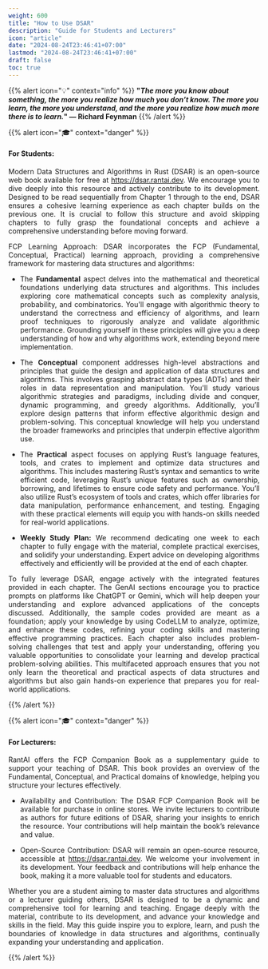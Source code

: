 ```yaml
---
weight: 600
title: "How to Use DSAR"
description: "Guide for Students and Lecturers"
icon: "article"
date: "2024-08-24T23:46:41+07:00"
lastmod: "2024-08-24T23:46:41+07:00"
draft: false
toc: true
---
```


{{% alert icon="💡" context="info" %}}
<strong>"<em>The more you know about something, the more you realize how much you don’t know. The more you learn, the more you understand, and the more you realize how much more there is to learn.</em>" — Richard Feynman</strong>
{{% /alert %}}

{{% alert icon="🎓" context="danger" %}}
#### For Students:
<p style="text-align: justify;">
Modern Data Structures and Algorithms in Rust (DSAR) is an open-source web book available for free at <a href="https://dsar.rantai.dev">https://dsar.rantai.dev</a>. We encourage you to dive deeply into this resource and actively contribute to its development. Designed to be read sequentially from Chapter 1 through to the end, DSAR ensures a cohesive learning experience as each chapter builds on the previous one. It is crucial to follow this structure and avoid skipping chapters to fully grasp the foundational concepts and achieve a comprehensive understanding before moving forward.
</p>

<p style="text-align: justify;">
<strong></strong>FCP Learning Approach:<strong></strong> DSAR incorporates the FCP (Fundamental, Conceptual, Practical) learning approach, providing a comprehensive framework for mastering data structures and algorithms:
</p>

- <p style="text-align: justify;">The <strong>Fundamental</strong> aspect delves into the mathematical and theoretical foundations underlying data structures and algorithms. This includes exploring core mathematical concepts such as complexity analysis, probability, and combinatorics. You'll engage with algorithmic theory to understand the correctness and efficiency of algorithms, and learn proof techniques to rigorously analyze and validate algorithmic performance. Grounding yourself in these principles will give you a deep understanding of how and why algorithms work, extending beyond mere implementation.</p>
- <p style="text-align: justify;">The <strong>Conceptual</strong> component addresses high-level abstractions and principles that guide the design and application of data structures and algorithms. This involves grasping abstract data types (ADTs) and their roles in data representation and manipulation. You'll study various algorithmic strategies and paradigms, including divide and conquer, dynamic programming, and greedy algorithms. Additionally, you’ll explore design patterns that inform effective algorithmic design and problem-solving. This conceptual knowledge will help you understand the broader frameworks and principles that underpin effective algorithm use.</p>
- <p style="text-align: justify;">The <strong>Practical</strong> aspect focuses on applying Rust’s language features, tools, and crates to implement and optimize data structures and algorithms. This includes mastering Rust’s syntax and semantics to write efficient code, leveraging Rust’s unique features such as ownership, borrowing, and lifetimes to ensure code safety and performance. You’ll also utilize Rust’s ecosystem of tools and crates, which offer libraries for data manipulation, performance enhancement, and testing. Engaging with these practical elements will equip you with hands-on skills needed for real-world applications.</p>
- <p style="text-align: justify;"><strong>Weekly Study Plan:</strong> We recommend dedicating one week to each chapter to fully engage with the material, complete practical exercises, and solidify your understanding. Expert advice on developing algorithms effectively and efficiently will be provided at the end of each chapter.</p>
<p style="text-align: justify;">
To fully leverage DSAR, engage actively with the integrated features provided in each chapter. The GenAI sections encourage you to practice prompts on platforms like ChatGPT or Gemini, which will help deepen your understanding and explore advanced applications of the concepts discussed. Additionally, the sample codes provided are meant as a foundation; apply your knowledge by using CodeLLM to analyze, optimize, and enhance these codes, refining your coding skills and mastering effective programming practices. Each chapter also includes problem-solving challenges that test and apply your understanding, offering you valuable opportunities to consolidate your learning and develop practical problem-solving abilities. This multifaceted approach ensures that you not only learn the theoretical and practical aspects of data structures and algorithms but also gain hands-on experience that prepares you for real-world applications.
</p>
{{% /alert %}}

{{% alert icon="🎓" context="danger" %}}
#### For Lecturers:
<p style="text-align: justify;">
RantAI offers the FCP Companion Book as a supplementary guide to support your teaching of DSAR. This book provides an overview of the Fundamental, Conceptual, and Practical domains of knowledge, helping you structure your lectures effectively.
</p>

- <p style="text-align: justify;"><strong></strong>Availability and Contribution:<strong></strong> The DSAR FCP Companion Book will be available for purchase in online stores. We invite lecturers to contribute as authors for future editions of DSAR, sharing your insights to enrich the resource. Your contributions will help maintain the book’s relevance and value.</p>
- <p style="text-align: justify;"><strong></strong>Open-Source Contribution:<strong></strong> DSAR will remain an open-source resource, accessible at <a href="https://dsar.rantai.dev">https://dsar.rantai.dev</a>. We welcome your involvement in its development. Your feedback and contributions will help enhance the book, making it a more valuable tool for students and educators.</p>
<p style="text-align: justify;">
Whether you are a student aiming to master data structures and algorithms or a lecturer guiding others, DSAR is designed to be a dynamic and comprehensive tool for learning and teaching. Engage deeply with the material, contribute to its development, and advance your knowledge and skills in the field. May this guide inspire you to explore, learn, and push the boundaries of knowledge in data structures and algorithms, continually expanding your understanding and application.
</p>
{{% /alert %}}